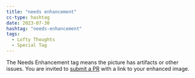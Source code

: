```yaml
---
title: "needs enhancement"
cc-type: hashtag
date: 2023-07-30
hashtag: "needs-enhancement"
tags:
  - Lofty Thoughts
  - Special Tag
---
```

The Needs Enhancement tag means the picture has artifacts or other issues. You are invited to [submit a PR](/reply-with-a-pr/) with a link to your enhanced image.